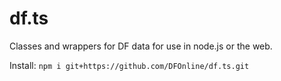 # df.ts
Classes and wrappers for DF data for use in node.js or the web.  

Install: `npm i git+https://github.com/DFOnline/df.ts.git`